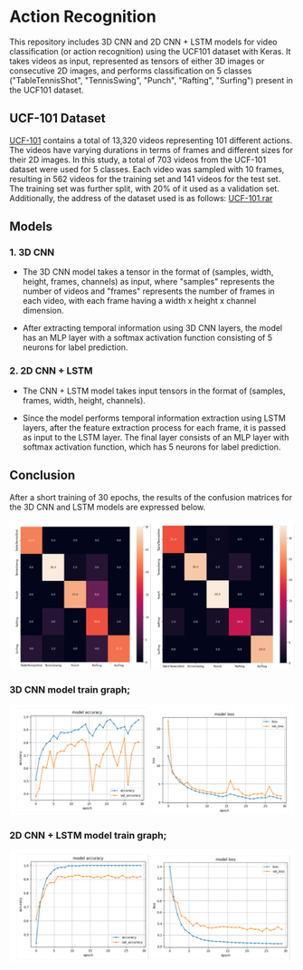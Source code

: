# Action Recognition

This repository includes 3D CNN and 2D CNN + LSTM models for video classification (or action recognition) using the UCF101 dataset with Keras. It takes videos as input, represented as tensors of either 3D images or consecutive 2D images, and performs classification on 5 classes ("TableTennisShot", "TennisSwing", "Punch", "Rafting", "Surfing") present in the UCF101 dataset.

## UCF-101 Dataset

[UCF-101](https://www.crcv.ucf.edu/data/UCF101.php) contains a total of 13,320 videos representing 101 different actions. The videos have varying durations in terms of frames and different sizes for their 2D images. In this study, a total of 703 videos from the UCF-101 dataset were used for 5 classes. Each video was sampled with 10 frames, resulting in 562 videos for the training set and 141 videos for the test set. The training set was further split, with 20% of it used as a validation set. 
Additionally, the address of the dataset used is as follows: [UCF-101.rar](https://www.crcv.ucf.edu/data/UCF101/UCF101.rar)

## Models
### 1. 3D CNN
- The 3D CNN model takes a tensor in the format of (samples, width, height, frames, channels) as input, where "samples" represents the number of videos and "frames" represents the number of frames in each video, with each frame having a width x height x channel dimension.

- After extracting temporal information using 3D CNN layers, the model has an MLP layer with a softmax activation function consisting of 5 neurons for label prediction.

### 2. 2D CNN + LSTM
- The CNN + LSTM model takes input tensors in the format of (samples, frames, width, height, channels).

- Since the model performs temporal information extraction using LSTM layers, after the feature extraction process for each frame, it is passed as input to the LSTM layer. The final layer consists of an MLP layer with softmax activation function, which has 5 neurons for label prediction.

## Conclusion

After a short training of 30 epochs, the results of the confusion matrices for the 3D CNN and LSTM models are expressed below.

![img](./imgs/model_confusions.png)

### 3D CNN model train graph;
![img](./imgs/3d_cnn_accuracy.png)

### 2D CNN + LSTM model train graph;
![img](./imgs/cnn_lstm_train.png)